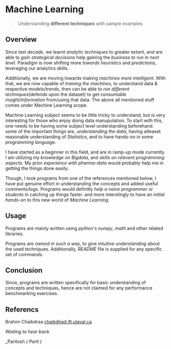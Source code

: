 # Machine Learning
> Understanding **different techniques** with sample examples

## Overview
Since *last decade*, we learnt *analytic techniques* to greater extent, and are able to *gain strategical decisions* help gaining the *business to run in next level*. Paradigm is now shifting more *towords heuristics* and *predictions*, leveraging our analytics skills. 

Additionally, we are moving towards making *machines more intelligent*. With that, we are now capable of *training the machines*, to understand data & respective models/trends, then can be able to *run different techniques*(defends upon the dataset) to get *consumable insight/information* from/using that data. The above all mentioned stuff comes under Machine Learning scope. 

Machine Learning subject seems to be little tricky to understand, but is very interesting for those who enjoy doing data manupulation. To start with this, one needs to be having some subject level understanding beforehand. some of the important things are, *understanding the data*, having atleaset reasonable understanding of *Statistics*, and to have hands-on in some *programming language*.

I have started as a beginner in this field, and are in ramp-up mode currently. I am utilizing my *knowledge on Bigdata*, and *skills on relevent programming aspects*. My prior *experience with pharma-data* would probably help me in getting the things done easily. 

Though, I took programs from one of the references mentioned below, I have put genuine effort in understanding the concepts and added useful comments/logs. Programs would definitly *help a naive programmer* or *students* in catching up things faster. and more interstingly to have an *initial hands-on* to this new world of *Machine Learning*.

## Usage
Programs are mainly written using *python's numpy*, *math* and other related libraries. 

Programs are *named in such a way*, to give *intuitive understanding* about the used techniques. Additionally, *README*  file is supplied for any specific set of commands.

## Conclusion
Since, programs are written specifically for basic understanding of concepts and techniques, hence are not claimed for any performance benchmarking exercises. 

## Referencs
Brahim Chaibdraa 
<chaib@iad.ift.ulaval.ca>


*Waiting to hear back.*

_Paritosh *( Parit )*
